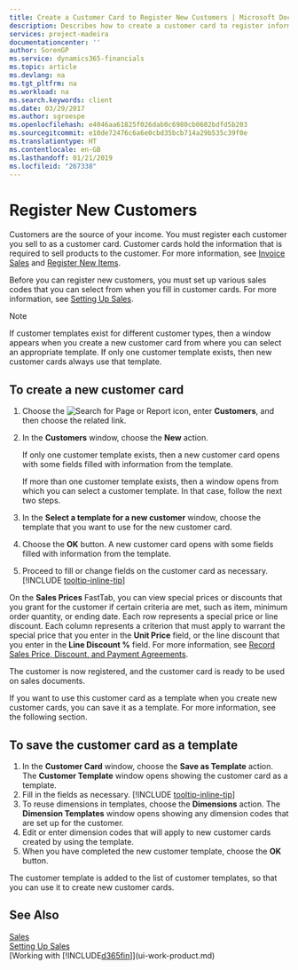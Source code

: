 ```yaml
---
title: Create a Customer Card to Register New Customers | Microsoft Docs
description: Describes how to create a customer card to register information about each new customer or client that you sell to.
services: project-madeira
documentationcenter: ''
author: SorenGP
ms.service: dynamics365-financials
ms.topic: article
ms.devlang: na
ms.tgt_pltfrm: na
ms.workload: na
ms.search.keywords: client
ms.date: 03/29/2017
ms.author: sgroespe
ms.openlocfilehash: e4046aa61825f026dab0c6980cb0602bdfd5b203
ms.sourcegitcommit: e10de72476c6a6e0cbd35bcb714a29b535c39f0e
ms.translationtype: HT
ms.contentlocale: en-GB
ms.lasthandoff: 01/21/2019
ms.locfileid: "267338"
---
```

# <a name="register-new-customers"></a>Register New Customers
Customers are the source of your income. You must register each customer you sell to as a customer card. Customer cards hold the information that is required to sell products to the customer. For more information, see [Invoice Sales](sales-how-invoice-sales.md) and [Register New Items](inventory-how-register-new-items.md).  

Before you can register new customers, you must set up various sales codes that you can select from when you fill in customer cards. For more information, see [Setting Up Sales](sales-setup-sales.md).

> [!NOTE]  
>   If customer templates exist for different customer types, then a window appears when you create a new customer card from where you can select an appropriate template. If only one customer template exists, then new customer cards always use that template.

## <a name="to-create-a-new-customer-card"></a>To create a new customer card
1. Choose the ![Search for Page or Report](media/ui-search/search_small.png "Search for Page or Report icon") icon, enter **Customers**, and then choose the related link.  
2. In the **Customers** window, choose the **New** action.

    If only one customer template exists, then a new customer card opens with some fields filled with information from the template.

    If more than one customer template exists, then a window opens from which you can select a customer template. In that case, follow the next two steps.
3. In the **Select a template for a new customer** window, choose the template that you want to use for the new customer card.
4. Choose the **OK** button. A new customer card opens with some fields filled with information from the template.  
5. Proceed to fill or change fields on the customer card as necessary. [!INCLUDE [tooltip-inline-tip](includes/tooltip-inline-tip_md.md)]

On the **Sales Prices** FastTab, you can view special prices or discounts that you grant for the customer if certain criteria are met, such as item, minimum order quantity, or ending date. Each row represents a special price or line discount. Each column represents a criterion that must apply to warrant the special price that you enter in the **Unit Price** field, or the line discount that you enter in the **Line Discount %** field. For more information, see [Record Sales Price, Discount, and Payment Agreements](sales-how-record-sales-price-discount-payment-agreements.md).

The customer is now registered, and the customer card is ready to be used on sales documents.

If you want to use this customer card as a template when you create new customer cards, you can save it as a template. For more information, see the following section.

## <a name="to-save-the-customer-card-as-a-template"></a>To save the customer card as a template
1. In the **Customer Card** window, choose the **Save as Template** action. The **Customer Template** window opens showing the customer card as a template.
2. Fill in the fields as necessary. [!INCLUDE [tooltip-inline-tip](includes/tooltip-inline-tip_md.md)]
3. To reuse dimensions in templates, choose the **Dimensions** action. The **Dimension Templates** window opens showing any dimension codes that are set up for the customer.
4. Edit or enter dimension codes that will apply to new customer cards created by using the template.  
5. When you have completed the new customer template, choose the **OK** button.

The customer template is added to the list of customer templates, so that you can use it to create new customer cards.

## <a name="see-also"></a>See Also
[Sales](sales-manage-sales.md)    
[Setting Up Sales](sales-setup-sales.md)    
[Working with [!INCLUDE[d365fin](includes/d365fin_md.md)]](ui-work-product.md)
